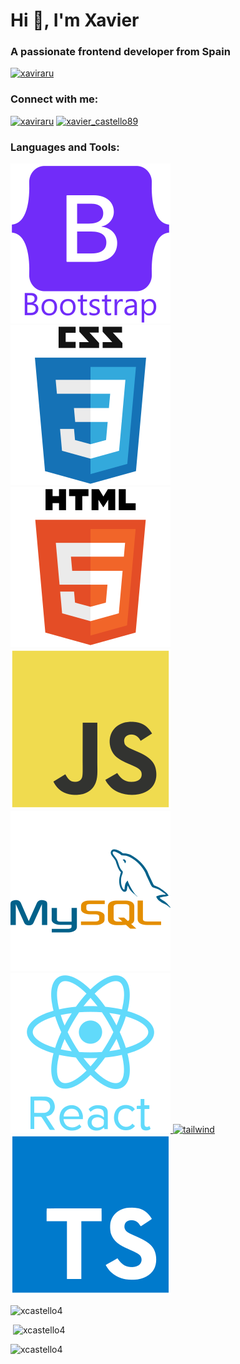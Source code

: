 Hi 👋, I'm Xavier
=================

### A passionate frontend developer from Spain

[![xaviraru](https://img.shields.io/twitter/follow/xaviraru?logo=twitter&style=for-the-badge)](https://twitter.com/xaviraru)

### Connect with me:

[![xaviraru](https://raw.githubusercontent.com/rahuldkjain/github-profile-readme-generator/master/src/images/icons/Social/twitter.svg)](https://twitter.com/xaviraru) [![xavier_castello89](https://raw.githubusercontent.com/rahuldkjain/github-profile-readme-generator/master/src/images/icons/Social/instagram.svg)](https://instagram.com/xavier_castello89)

### Languages and Tools:

 [![bootstrap](https://raw.githubusercontent.com/devicons/devicon/master/icons/bootstrap/bootstrap-plain-wordmark.svg)](https://getbootstrap.com)[![css3](https://raw.githubusercontent.com/devicons/devicon/master/icons/css3/css3-original-wordmark.svg) ](https://www.w3schools.com/css/)[![html5](https://raw.githubusercontent.com/devicons/devicon/master/icons/html5/html5-original-wordmark.svg) ](https://www.w3.org/html/)[![javascript](https://raw.githubusercontent.com/devicons/devicon/master/icons/javascript/javascript-original.svg) ](https://developer.mozilla.org/en-US/docs/Web/JavaScript)[![mysql](https://raw.githubusercontent.com/devicons/devicon/master/icons/mysql/mysql-original-wordmark.svg) ](https://www.mysql.com/)[![react](https://raw.githubusercontent.com/devicons/devicon/master/icons/react/react-original-wordmark.svg) ](https://reactjs.org/)[![tailwind](https://www.vectorlogo.zone/logos/tailwindcss/tailwindcss-icon.svg) ](https://tailwindcss.com/)[![typescript](https://raw.githubusercontent.com/devicons/devicon/master/icons/typescript/typescript-original.svg)](https://www.typescriptlang.org/)

![xcastello4](https://github-readme-stats.vercel.app/api/top-langs?username=xcastello4&show_icons=true&locale=en&layout=compact)

 ![xcastello4](https://github-readme-stats.vercel.app/api?username=xcastello4&show_icons=true&locale=en)

![xcastello4](https://github-readme-streak-stats.herokuapp.com/?user=xcastello4&)
